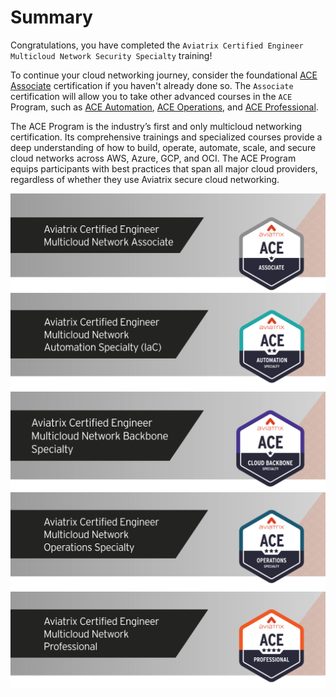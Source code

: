 # Summary  

Congratulations, you have completed the `Aviatrix Certified Engineer Multicloud Network Security Specialty` training!

To continue your cloud networking journey, consider the foundational [ACE Associate](https://aviatrix.com/ace-associate/) certification if you haven't already done so. The `Associate` certification will allow you to take other advanced courses in the `ACE` Program, such as [ACE Automation](https://aviatrix.com/ace-automation/), [ACE Operations](https://aviatrix.com/ace-operations/), and [ACE Professional](https://aviatrix.com/ace-professional/).

The ACE Program is the industry’s first and only multicloud networking certification. Its comprehensive trainings and specialized courses provide a deep understanding of how to build, operate, automate, scale, and secure cloud networks across AWS, Azure, GCP, and OCI. The ACE Program equips participants with best practices that span all major cloud providers, regardless of whether they use Aviatrix secure cloud networking.

[![ACE Assoc](../../docs/_logos/ace_associate_banner.png)](https://aviatrix.com/ace-associate/)
[![ACE IaC](../../docs/_logos/ace_automation_banner.png)](https://aviatrix.com/ace-automation/)
[![ACE Backbone](../../docs/_logos/ace_backbone_banner.png)](https://aviatrix.com/ace-backbone/)
[![ACE Ops](../../docs/_logos/ace_operations_banner.png)](https://aviatrix.com/ace-operations/)
[![ACE Pro](../../docs/_logos/ace_professional_banner.png)](https://aviatrix.com/ace-professional/)
